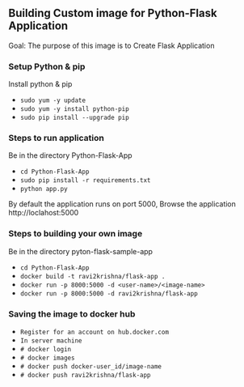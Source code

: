 ## Building Custom image for Python-Flask Application

Goal: The purpose of this image is to Create Flask Application

### Setup Python & pip

Install python & pip
- `sudo yum -y update`
- `sudo yum -y install python-pip`
- `sudo pip install --upgrade pip`      

### Steps to run application

Be in the directory Python-Flask-App
- `cd Python-Flask-App`
- `sudo pip install -r requirements.txt`
- `python app.py`

By default the application runs on port 5000, Browse the application http://loclahost:5000

### Steps to building your own image

Be in the directory pyton-flask-sample-app
- `cd Python-Flask-App`
- `docker build -t ravi2krishna/flask-app .`
- `docker run -p 8000:5000 -d <user-name>/<image-name>`
- `docker run -p 8000:5000 -d ravi2krishna/flask-app`

### Saving the image to docker hub
- `Register for an account on hub.docker.com`
- `In server machine`
- `# docker login`
- `# docker images`      
- `# docker push docker-user_id/image-name`
- `# docker push ravi2krishna/flask-app`

        
        
        

        

